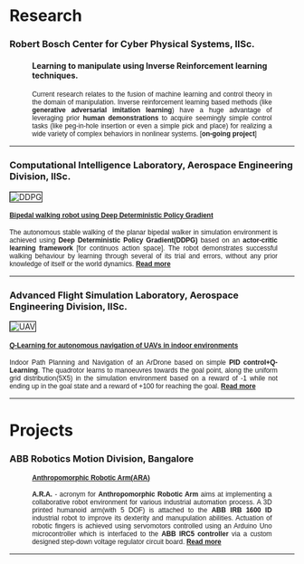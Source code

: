 


<!-- <h1 class="rsection">Publications</h1>

<ul class="pubs">
    <li>Blake Wulfe, Mykel J. Kochenderfer, S. Chintakindi, S. C. Choi, R. Hartong-Redden, and A. Kodali. “Real-time Prediction of Intermediate-horizon Automotive Collision Risk” in International Conference on Autonomous Agents and Multiagent Systems (AAMAS), 2018.</li>

    <li>Rachael E. Tompa, Blake Wulfe, Mykel J. Kochenderfer, and Michael P. Owen. "Horizontal Maneuver Coordination for Aircraft Collision-Avoidance Systems" in Journal of Aerospace Information Systems, 2018.</li>

    <li>Rachael E. Tompa, Blake Wulfe, Michael P. Owen, and Mykel J. Kochenderfer. "Collision avoidance for unmanned aircraft using coordination tables" in Digital Avionics Systems Conference (DASC), 2016.</li>
</ul> --><!-- 
<main class="content" role="main" style="padding-left: 100px; padding-right:100px; padding-top:10px; padding-bottom:10px; "> -->
<h1 class="rsection"><b>Research</b></h1>

<h3><b>Robert Bosch Center for Cyber Physical Systems, IISc.</b></h3>
<!-- <br> -->
<div class="container-fluid">
  <div class="row">
    <div class="col-md-12">
        <h4 class="rtitle" style="padding-left: 40px;padding-right: 40px;"><b>Learning to manipulate using Inverse Reinforcement learning techniques.</b></h4>
        <p style="text-align:justify;padding-left: 40px;padding-right: 40px; font-size: 85%; font-family: 'Merriweather', 'Hiragino Sans GB', 'Microsoft YaHei', 'WenQuanYi Micro Hei', sans-serif;">
        Current research relates to the fusion of machine learning and control theory in the domain of manipulation. Inverse reinforcement learning based methods (like <strong>generative adversarial imitation learning</strong>) have a huge advantage of leveraging prior <b>human demonstrations</b> to acquire seemingly simple control tasks (like peg-in-hole insertion or even a simple pick and place) for realizing a wide variety of complex behaviors in nonlinear systems. [<b>on-going project</b>] <!-- In collaboration with Yaskawa India Private Limited. -->
        </p>
        <!-- <a href="{{ site.github.url }}/assets/IS_Final_Paper.pdf" class="md-link btn-default btn rbtn">paper</a>
        <a href="https://github.com/wulfebw/Independent_Study" class="md-link btn-default btn rbtn">code</a> -->
    </div>
  </div>
</div>

---

<h3><b>Computational Intelligence Laboratory, Aerospace Engineering Division, IISc.</b></h3>
<!-- <br> -->
<div class="container-fluid">
  <div class="row">
    <div class="col-md-6">
        <img src="https://nav74neet.github.io/media/biped_trained.gif" alt="DDPG" style="border:1px solid black;">
        <!-- <img class="rimg" src="{{ site.github.url }}/media/biped_trained.gif" /> -->
    </div>
    <div class="col-md-6" style="padding-left: 30px;padding-right: 30px;margin-left: -30px; font-size:85%; font-family: 'Merriweather', 'Hiragino Sans GB', 'Microsoft YaHei', 'WenQuanYi Micro Hei', sans-serif;">
        <h4 class="rtitle"><b><a href="{{ site.github.url }}/biped.html" class="main-link">Bipedal walking robot using Deep Deterministic Policy Gradient</a></b></h4>
        <p style="text-align:justify; font-family: 'Merriweather', 'Hiragino Sans GB', 'Microsoft YaHei', 'WenQuanYi Micro Hei', sans-serif;">
        The autonomous stable walking of the planar bipedal walker in simulation environment is achieved using <strong>Deep Deterministic Policy Gradient(DDPG)</strong> based on an <strong>actor-critic learning framework</strong> [for continuos action space]. The robot demonstrates successful walking behaviour by learning through several of its trial and errors, without any prior knowledge of itself or the world dynamics. <a href="{{ site.github.url }}/biped.html" class="main-link"><b>Read more</b></a>
        </p>
        <!-- <a href="https://github.com/nav74neet/ddpg_biped" class="md-link btn-default btn rbtn">code</a>
        <a href="https://arxiv.org/abs/1807.0<b>5924" class="md-link btn-default btn rbtn">paper</a>
        <a href="https://www.youtube.com/watch?v=Q4N78P7cink" class="md-link btn-default btn rbtn">video</a> -->
    </div>
  </div>
</div>



---

<h3><b>Advanced Flight Simulation Laboratory, Aerospace Engineering Division, IISc.</b></h3>
<!-- <br> -->
<div class="container-fluid">
  <div class="row">
    <div class="col-md-6">
        <img src="https://nav74neet.github.io/media/drone_qlearning.gif" alt="UAV" style="border:1px solid black;">
        <!-- <img class="rimg" src="{{ site.github.url }}/media/drone_qlearning.gif" /> -->
    </div>
    <div class="col-md-6" style="padding-left: 30px;padding-right: 30px;margin-left: -30px; font-size: 85%; font-family: 'Merriweather', 'Hiragino Sans GB', 'Microsoft YaHei', 'WenQuanYi Micro Hei', sans-serif;">
        <h4 class="rtitle"><b><a href="{{ site.github.url }}/uav.html" class="main-link">Q-Learning for autonomous navigation of UAVs in indoor environments</a></b></h4>
        <p style="text-align:justify; font-family: 'Merriweather', 'Hiragino Sans GB', 'Microsoft YaHei', 'WenQuanYi Micro Hei', sans-serif;">
        Indoor Path Planning and Navigation of an ArDrone based on simple <strong>PID control+Q-Learning</strong>. The quadrotor learns to manoeuvres towards the goal point, along the uniform grid distribution(5X5) in the simulation environment based on a reward of -1 while not ending up in the goal state and a reward of +100 for reaching the goal. <a href="{{ site.github.url }}/uav.html" class="main-link"><b>Read more</b></a>
        </p>
        <!-- <a href="https://github.com/nav74neet/rl_ardrone" class="md-link btn-default btn rbtn">code</a>
        <a href="https://arxiv.org/abs/1801.05086" class="md-link btn-default btn rbtn">paper</a>
        <a href="https://www.youtube.com/watch?v=SDqPfhUeoCo&feature=youtu.be" class="md-link btn-default btn rbtn">video</a> -->
   </div>
   </div>
</div>

---

<h1 class="rsection"><b>Projects</b></h1>

<h3><b>ABB Robotics Motion Division, Bangalore</b></h3>

<div class="container-fluid" style="padding-left: 40px;padding-right: 40px; font-size: 85%; font-family: 'Merriweather', 'Hiragino Sans GB', 'Microsoft YaHei', 'WenQuanYi Micro Hei', sans-serif;">
  <div class="row">
    <div class="col-md-12">
        <h4 class="rtitle"><b><a href="https://nav74neet.github.io/ara.html" class="main-link">Anthropomorphic Robotic Arm(ARA)</a></b></h4>
        <p style="text-align:justify; font-family: 'Merriweather', 'Hiragino Sans GB', 'Microsoft YaHei', 'WenQuanYi Micro Hei', sans-serif;">
        <strong>A.R.A.</strong> - acronym for <strong>Anthropomorphic Robotic Arm</strong> aims at implementing a collaborative robot environment for various  industrial automation process. A 3D printed humanoid arm(with 5 DOF) is attached to the <strong>ABB IRB 1600 ID</strong> industrial robot to improve its dexterity and manupulation abilities. Actuation of robotic fingers is achieved using servomotors controlled using an Arduino Uno microcontroller which is interfaced to the <strong>ABB IRC5 controller</strong> via a custom designed step-down voltage regulator circuit board. <a href="https://nav74neet.github.io/ara.html" class="main-link"><b>Read more</b></a>
        </p>
        <!-- <a href="https://bit.ly/2r5CcPp" class="md-link btn-default btn rbtn">details</a>
        <a href="https://youtu.be/xqaQjo5hS6o" class="md-link btn-default btn rbtn">video</a> -->
    </div>
  </div>
</div>

---

<!-- <div class="container-fluid">
  <div class="row">
    <div class="col-md-6">
        <img class="rimg" src="{{ site.github.url }}/media/joint_actions_reduced.jpg" />
    </div>
    <div class="col-md-6">
        <h3 class="rtitle">Multi-agent Action Coordination</h3>
        <p>
        How can UAVs with different collision avoidance strategies coordinate maneuvers so as to minimize collisions? This research presents an approach that enforces reasonable requirements on the behavior of UAVs, and as a result dramatically improves safety in dangerous encounters. The method is essentially to ensure that UAV maneuvers align with the directions of those advised by an optimal joint solution.
        </p>
        <a href="http://ieeexplore.ieee.org/document/7777958/" class="md-link btn-default btn rbtn">paper 1</a>
        <a href="https://github.com/sisl/HorizontalCoordUAVs" class="md-link btn-default btn rbtn">code 1</a>  
        <a href="https://arc.aiaa.org/doi/abs/10.2514/1.I010576" class="md-link btn-default btn rbtn">paper 2</a>
        <a href="https://github.com/sisl/HCoordTablesUAVs" class="md-link btn-default btn rbtn">code 2</a>
    </div>
  </div>
</div>

---

<div class="container-fluid">
  <div class="row">
    <div class="col-md-6">
        <img class="rimg" src="{{ site.github.url }}/media/hsRQN.jpg" />
    </div>
    <div class="col-md-6">
        <h3 class="rtitle">Playing Atari with Hierarchical Reinforcement Learning </h3>
        <p>
        How can artificial agents autonomously learn increasingly complex behavior? The <a href="http://people.idsia.ch/~juergen/subgoals.html" class="md-link">traditional</a> <a href="https://people.cs.umass.edu/~mahadeva/papers/hrl.pdf" class="md-link">approach</a> to solving this problem is to identify subgoals, and then to learn options (i.e., skills) useful for achieving those subgoals. In this research, we instead take a bottom-up approach to HRL, wherein the sequential, primitive actions of an agent are modeled as the result of latent variables, which may themselves be used as options (similar in concept to the approach taken <a href="http://www.ausy.tu-darmstadt.de/uploads/Site/EditPublication/Daniel2016JMLR.pdf" class="md-link">here</a>). This research makes an initial step in this direction, using hierarchical recurrent neural networks within a <a href="https://arxiv.org/abs/1507.06527" class="md-link">Recurrent Q-Network</a>.
        </p>
        <a href="{{ site.github.url }}/assets/CS239_Final_Paper.pdf" class="md-link btn-default btn rbtn">paper 1</a>
        <a href="https://github.com/wulfebw/hierarchical_rl" class="md-link btn-default btn rbtn">code 1</a>
        <a href="{{ site.github.url }}/assets/CS221_Final_Paper.pdf" class="md-link btn-default btn rbtn">paper 2</a>
        <a href="https://github.com/wulfebw/playing_atari" class="md-link btn-default btn rbtn">code 2</a>
    </div>
  </div>
</div>

---

<div class="container-fluid">
  <div class="row">
    <div class="col-md-6">
        <img class="rimg" src="{{ site.github.url }}/media/tsne_reduced.jpg" />
    </div>
    <div class="col-md-6">
        <h3 class="rtitle">Geo-localization of Street View Images</h3>
        <p>
        Given a random, street-level image of a city from around the world, could you identify where the picture was taken? In this project, we collected a dataset of 100,000 images from ten cities, and trained a convolutional neural network to predict the city from the image. We found that the network successfully identifies the city with ~75% accuracy. Research tackling this project at a much larger scale was published concurrently (<a href="https://arxiv.org/abs/1602.05314" class="md-link">PlaNet</a>).
        </p>
        <a href="{{ site.github.url }}/assets/CS231n_Final_Paper.pdf" class="md-link btn-default btn rbtn">paper</a>
        <a href="https://github.com/wulfebw/LittlePlaNet-Models" class="md-link btn-default btn rbtn">code</a>
    </div>
  </div>
</div>

---

<div class="container-fluid">
  <div class="row">
    <div class="col-md-12">
        <h3 class="rtitle">Language Modeling with Recurrent Generative Adversarial Networks</h3>
        <p>
        <a href="https://arxiv.org/abs/1406.2661" class="md-link">GANs</a> have had a lot of success in generating images; can they be applied with similar effect to natural language? Since natural language is discrete, we formulate this task as a reinforcement learning problem, and use REINFORCE to train a recurrent generative network to maximize rewards produced by a discriminating network. We found this approach did not scale well to the vocab sizes used in realistic datasets (> 60,000 words), but believe improved training methods (e.g., <a href="https://arxiv.org/abs/1502.05477" class="md-link">TRPO</a>) and curriculum learning (e.g., <a href="https://arxiv.org/abs/1511.06732" class="md-link">MIXER</a>) might overcome these issues.
        </p>
        <a href="{{ site.github.url }}/assets/CS224d_Final_Paper.pdf" class="md-link btn-default btn rbtn">paper</a>
        <a href="https://github.com/wulfebw/adversarial_rl" class="md-link btn-default btn rbtn">code</a>  
    </div>
  </div>
</div>

---

<div class="container-fluid">
  <div class="row">
    <div class="col-md-12">
        <h3 class="rtitle">Predicting Social Interaction Outcomes</h3>
        <p>
        In this project, I analyzed a set of ~2,000 pairwise social encounters. Using the audio, visual, and network features from those interactions, I was able to predict their outcomes with about 85% accuracy. While I am more focused on reinforcement learning now, I still think this topic is interesting, and in particular believe that enabling computers to intelligently interact with people (e.g., in healthcare or educational settings) would be widely beneficial.
        </p>
        <a href="{{ site.github.url }}/assets/IS_Final_Paper.pdf" class="md-link btn-default btn rbtn">paper</a>
        <a href="https://github.com/wulfebw/Independent_Study" class="md-link btn-default btn rbtn">code</a>
    </div>
  </div>
</div>

---
<div class="container-fluid">
  <div class="row">
    <div class="col-md-12">
        <h3 class="rtitle">3D Map Generation with Autonomous UAVs</h3>
        <p>
        Our goal in this project was to develop a method for collecting imagery of archaeological sites using autonomous UAVs, which could then be used to generate 3D mappings of those sites. We lived in a highland village in Peru for two months while we attempted to collect imagery using the UAVs. The cover image for this website is a photo I took of the archaeological site where we spent the summer.
        </p>
        <a href="https://www.cambridge.org/core/journals/advances-in-archaeological-practice/article/div-classtitlecapturing-complexitydiv/22A3C3132AA4F5C6ADAB72DEE1265582" class="md-link btn-default btn rbtn">paper</a>
    </div>
  </div>
</div> -->

